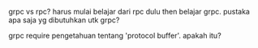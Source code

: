 grpc vs rpc?
	harus mulai belajar dari rpc dulu then belajar grpc.
	pustaka apa saja yg dibutuhkan utk grpc?


grpc require pengetahuan tentang 'protocol buffer'.
	apakah itu?



